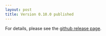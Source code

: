 ```yaml
---
layout: post
title: Version 0.10.0 published
---
```


For details, please see the [github release page](https://github.com/eclipsesource/jshint-eclipse/releases).
